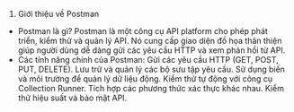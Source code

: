 1. Giới thiệu về Postman
- Postman là gì?
    Postman là một công cụ API platform cho phép phát triển, kiểm thử và quản lý API. Nó cung cấp giao diện đồ họa thân thiện giúp người dùng dễ dàng gửi các yêu cầu HTTP và xem phản hồi từ API.
- Các tính năng chính của Postman:
    Gửi các yêu cầu HTTP (GET, POST, PUT, DELETE).
    Lưu trữ và quản lý các bộ sưu tập yêu cầu.
    Sử dụng biến và môi trường để quản lý dữ liệu động.
    Kiểm thử tự động với công cụ Collection Runner.
    Tích hợp các phương thức xác thực khác nhau.
    Kiểm thử hiệu suất và bảo mật API.